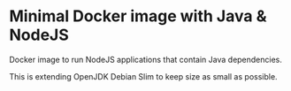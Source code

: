 # Minimal Docker image with Java & NodeJS

Docker image to run NodeJS applications that contain Java dependencies.

This is extending OpenJDK Debian Slim to keep size as small as possible.
